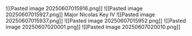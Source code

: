 ![[Pasted image 20250607015916.png]]
![[Pasted image 20250607015927.png]]
Major Nicolas Key IV
![[Pasted image 20250607015937.png]]
![[Pasted image 20250607015952.png]]
![[Pasted image 20250607020001.png]]
![[Pasted image 20250607020010.png]]
